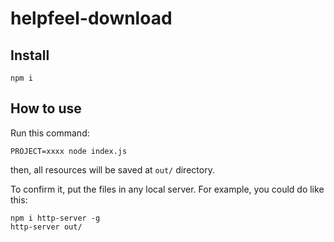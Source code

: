 # helpfeel-download

## Install

`npm i`

## How to use

Run this command:

`PROJECT=xxxx node index.js`

then, all resources will be saved at `out/` directory.

To confirm it, put the files in any local server.
For example, you could do like this:
```
npm i http-server -g
http-server out/
```
